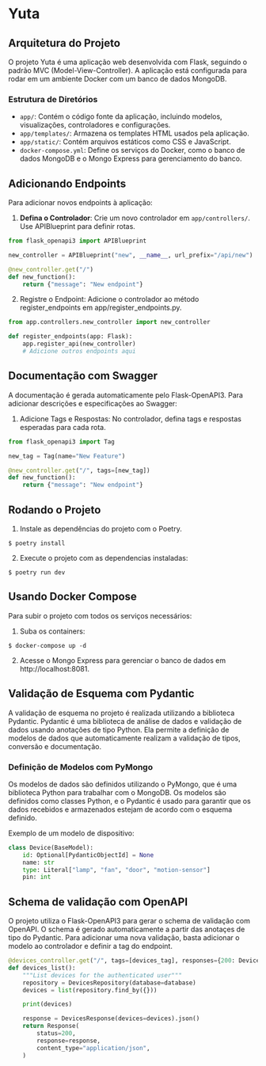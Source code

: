 # Yuta

## Arquitetura do Projeto

O projeto Yuta é uma aplicação web desenvolvida com Flask, seguindo o padrão MVC (Model-View-Controller). A aplicação está configurada para rodar em um ambiente Docker com um banco de dados MongoDB.

### Estrutura de Diretórios

- `app/`: Contém o código fonte da aplicação, incluindo modelos, visualizações, controladores e configurações.
- `app/templates/`: Armazena os templates HTML usados pela aplicação.
- `app/static/`: Contém arquivos estáticos como CSS e JavaScript.
- `docker-compose.yml`: Define os serviços do Docker, como o banco de dados MongoDB e o Mongo Express para gerenciamento do banco.

## Adicionando Endpoints

Para adicionar novos endpoints à aplicação:

1. **Defina o Controlador**: Crie um novo controlador em `app/controllers/`. Use APIBlueprint para definir rotas.

```python
from flask_openapi3 import APIBlueprint

new_controller = APIBlueprint("new", __name__, url_prefix="/api/new")

@new_controller.get("/")
def new_function():
    return {"message": "New endpoint"}
```

2. Registre o Endpoint: Adicione o controlador ao método register_endpoints em app/register_endpoints.py.

```python
from app.controllers.new_controller import new_controller

def register_endpoints(app: Flask):
    app.register_api(new_controller)
    # Adicione outros endpoints aqui
```


## Documentação com Swagger

A documentação é gerada automaticamente pelo Flask-OpenAPI3. Para adicionar descrições e especificações ao Swagger:
1. Adicione Tags e Respostas: No controlador, defina tags e respostas esperadas para cada rota.

```python
from flask_openapi3 import Tag

new_tag = Tag(name="New Feature")

@new_controller.get("/", tags=[new_tag])
def new_function():
    return {"message": "New endpoint"}
```

## Rodando o Projeto

1. Instale as dependências do projeto com o Poetry.

```
$ poetry install
```

2. Execute o projeto com as dependencias instaladas:

```
$ poetry run dev
```

## Usando Docker Compose

Para subir o projeto com todos os serviços necessários:

1. Suba os containers:

```
$ docker-compose up -d
````

2. Acesse o Mongo Express para gerenciar o banco de dados em http://localhost:8081.

## Validação de Esquema com Pydantic

A validação de esquema no projeto é realizada utilizando a biblioteca Pydantic. Pydantic é uma biblioteca de análise de dados e validação de dados usando anotações de tipo Python. Ela permite a definição de modelos de dados que automaticamente realizam a validação de tipos, conversão e documentação.

### Definição de Modelos com PyMongo

Os modelos de dados são definidos utilizando o PyMongo, que é uma biblioteca Python para trabalhar com o MongoDB. Os modelos são definidos como classes Python, e o Pydantic é usado para garantir que os dados recebidos e armazenados estejam de acordo com o esquema definido.

Exemplo de um modelo de dispositivo:

```python
class Device(BaseModel):
    id: Optional[PydanticObjectId] = None
    name: str
    type: Literal["lamp", "fan", "door", "motion-sensor"]
    pin: int
```

## Schema de validação com OpenAPI

O projeto utiliza o Flask-OpenAPI3 para gerar o schema de validação com OpenAPI. O schema é gerado automaticamente a partir das anotaçes de tipo do Pydantic. Para adicionar uma nova validação, basta adicionar o modelo ao controlador e definir a tag do endpoint.


```python
@devices_controller.get("/", tags=[devices_tag], responses={200: DevicesResponse})
def devices_list():
    """List devices for the authenticated user"""
    repository = DevicesRepository(database=database)
    devices = list(repository.find_by({}))

    print(devices)

    response = DevicesResponse(devices=devices).json()
    return Response(
        status=200,
        response=response,
        content_type="application/json",
    )
```
